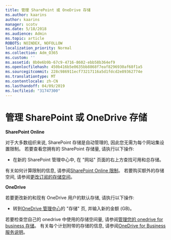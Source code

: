 ```yaml
---
title: 管理 SharePoint 或 OneDrive 存储
ms.author: kaarins
author: kaarins
manager: scotv
ms.date: 5/18/2018
ms.audience: Admin
ms.topic: article
ROBOTS: NOINDEX, NOFOLLOW
localization_priority: Normal
ms.collection: Adm_O365
ms.custom: ''
ms.assetid: 8b0e6b9b-67c9-4716-8602-ebb58b364ef9
ms.openlocfilehash: 450b416b5e0635bb8868f7eaf8296930af68f1a5
ms.sourcegitcommit: 228c986911ecf73217116a5d1fdcd2e89362774e
ms.translationtype: MT
ms.contentlocale: zh-CN
ms.lasthandoff: 04/09/2019
ms.locfileid: "31747300"
---
```

# <a name="manage-your-sharepoint-or-onedrive-storage"></a>管理 SharePoint 或 OneDrive 存储

 **SharePoint Online**
  
对于大多数组织来说, SharePoint 存储是自动管理的, 因此您无需为每个网站集设置限制。 若要查看您拥有的 SharePoint 存储量, 请执行以下操作:
  
- 在新的 SharePoint 管理中心中, 在 "网站" 页面的右上方查找可用和总存储。
    
有关如何计算限制的信息, 请参阅[SharePoint Online 限制](https://go.microsoft.com/fwlink/p/?LinkID=856113)。 若要购买额外的存储空间, 请参阅[更改订阅的存储空间](https://go.microsoft.com/fwlink/?linkid=866428)。
  
 **OneDrive**
  
若要更改新的和现有 OneDrive 用户的默认存储, 请执行以下操作:
  
- 转到[OneDrive 管理中心](https://admin.onedrive.com/?v=StorageSettings)的 "存储" 页, 并输入新的金额 (GB)。
    
若要检查您自己的 onedrive 中使用的存储空间量, 请参阅[管理您的 onedrive for business 存储](https://go.microsoft.com/fwlink/?linkid=866429)。 有关每个计划附带的存储的信息, 请参阅[OneDrive for Business 服务说明](https://go.microsoft.com/fwlink/p/?LinkID=826071)。
  


